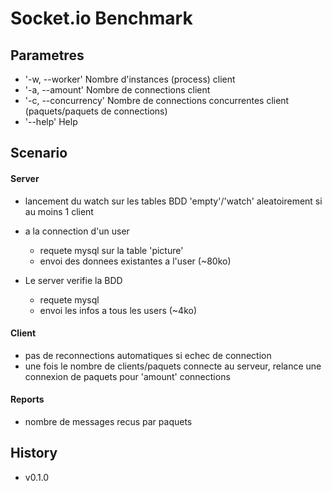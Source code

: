 # Socket.io Benchmark

## Parametres

* '-w, --worker' Nombre d'instances (process) client
* '-a, --amount' Nombre de connections client
* '-c, --concurrency' Nombre de connections concurrentes client (paquets/paquets de connections)
* '--help' Help

## Scenario

#### Server

* lancement du watch sur les tables BDD 'empty'/'watch' aleatoirement si au moins 1 client

* a la connection d'un user
    - requete mysql sur la table 'picture'
    - envoi des donnees existantes a l'user (~80ko)

* Le server verifie la BDD
    - requete mysql
    - envoi les infos a tous les users (~4ko)


#### Client

* pas de reconnections automatiques si echec de connection
* une fois le nombre de clients/paquets connecte au serveur, relance une connexion de paquets pour 'amount' connections


#### Reports

* nombre de messages recus par paquets


## History

* v0.1.0

